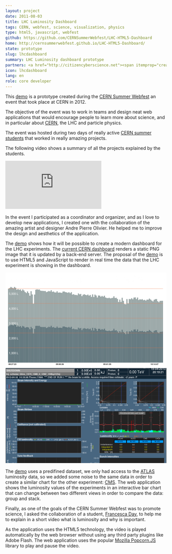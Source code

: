 ```yaml
---
layout: project
date: 2011-08-03
title: LHC Luminosity Dashboard
tags: CERN, webfest, science, visualization, physics
type: html5, javascript, webfest
github: https://github.com/CERNSummerWebfest/LHC-HTML5-Dashboard
home: http://cernsummerwebfest.github.io/LHC-HTML5-Dashboard/ 
state: prototype
slug: lhcdashboard
summary: LHC Luminosity dashboard prototype 
partners: <a href="http://citizencyberscience.net"><span itemprop="creator">Citizen Cyberscience Centre</span></a> 
icon: lhcdashboard
lang: en
role: core developer
---
```


This [demo](http://cernsummerwebfest.github.io/LHC-HTML5-Dashboard/) is a prototype created during the [CERN Summer Webfest](http://www.citizencyberscience.net/events/cernsswebfest2011/) an event that took place at CERN in 2012.

The objective of the event was to work in teams and design neat web applications that would encourage 
people to learn more about science, and in particular about [CERN](http://cern.ch), the LHC and particle physics.

The event was hosted during two days of really active [CERN summer students](http://hr-recruit.web.cern.ch/hr-recruit/summies/default%20page/) that worked in really amazing projects.

The following video shows a summary of all the projects explained by the students.

<div class="videoWrapper">
    <iframe src="https://www.youtube-nocookie.com/embed/cky9OFcoIsI?rel=0" frameborder="0" allowfullscreen></iframe>
</div>

In the event I participated as a coordinator and organizer, and as I love to develop new applications, I created one with the collaboration of the amazing artist and designer Andre Pierre Olivier. He helped me to improve the design and aesthetics of the application.

The [demo](http://cernsummerwebfest.github.io/LHC-HTML5-Dashboard/) shows how it will be possible to create a modern dashboard for the LHC experiments. The [current CERN dashboard](http://lhcdashboard.web.cern.ch/lhcdashboard/) renders a static PNG image that it is updated by a back-end server. The proposal of the [demo](http://cernsummerwebfest.github.io/LHC-HTML5-Dashboard/) is to use HTML5 and JavaScript to render in real time the data that the LHC experiment is showing in the dashboard.

<div class="row-fluid">
    <div class="span6">
    <img src="/assets/img/project/lhcdashboard.png" class="img-polaroid">
    </div>
    <div class="span6">
    <img src="/assets/img/project/dashboard.png" class="img-polaroid">
    </div>
</div>

The [demo](http://cernsummerwebfest.github.io/LHC-HTML5-Dashboard/) uses a predifined dataset, we only had access to the [ATLAS](http://atlas.web.cern.ch/Atlas/Collaboration/) luminosity data, so we added some noise to the same data in order to create a similar chart for the other experiment: [CMS](http://cms.web.cern.ch/). The web application shows the luminosity values of the experiments in an interactive bar chart that can change between two different views in order to compare the data: group and stack.

Finally, as one of the goals of the CERN Summer Webfest was to promote science, I asked the collaboration of a student, [Francesca Day](http://cambridge.academia.edu/FrancescaDay), to help me to explain in a short video what is luminosity and why is important. 

As the application uses the HTML5 technology, the video is played automatically by the web browser without using any third party plugins like Adobe Flash. The web application uses the popular [Mozilla Popcorn.JS](http://popcornjs.org/) library to play and pause the video.

